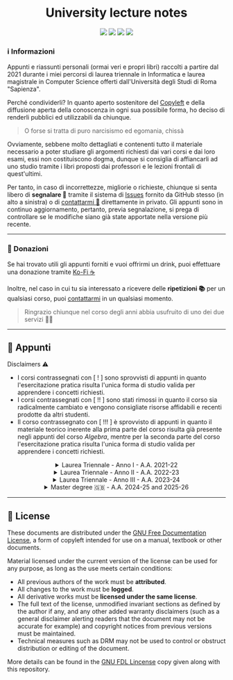 <div align="center">
  <h1 align="center">University lecture notes</h1>
  <a href="https://github.com/Exyss"><img src="https://img.shields.io/badge/GitHub-100000?style=for-the-badge&logo=github&logoColor=white"/></a>
  <a href="https://t.me/Exyss"><img src="https://img.shields.io/badge/Telegram-2CA5E0?style=for-the-badge&logo=telegram&logoColor=white"/></a>
  <a href="https://ko-fi.com/exyss"><img src="https://img.shields.io/badge/Ko--fi-F16061?style=for-the-badge&logo=ko-fi&logoColor=white"/></a>
  <a href="https://www.latex-project.org/"><img src="https://img.shields.io/badge/LaTeX-47A141?style=for-the-badge&logo=LaTeX&logoColor=white"/></a>
</div>

### ℹ️ Informazioni

Appunti e riassunti personali (ormai veri e propri libri) raccolti a partire dal 2021 durante i miei percorsi di laurea triennale in Informatica e laurea magistrale in Computer Science offerti dall'Università degli Studi di Roma "Sapienza".

Perché condividerli? In quanto aperto sostenitore del [Copyleft](https://en.wikipedia.org/wiki/Copyleft) e della diffusione aperta della conoscenza in ogni sua possibile forma, ho deciso di renderli pubblici ed utilizzabili da chiunque.

> O forse si tratta di puro narcisismo ed egomania, chissà

Ovviamente, sebbene molto dettagliati e contenenti tutto il materiale necessario a poter studiare gli argomenti richiesti dai vari corsi e dai loro esami, essi non costituiscono dogma, dunque si consiglia  di affiancarli ad uno studio tramite i libri proposti dai professori e le lezioni frontali di quest'ultimi.

Per tanto, in caso di incorrettezze, migliorie o richieste, chiunque si senta libero di __segnalare 🚩__ tramite il sistema di [Issues](https://github.com/Exyss/university-notes/issues) fornito da GitHub stesso (in alto a sinistra) o di [contattarmi 💬](https://t.me/Exyss) direttamente in privato. Gli appunti sono in continuo aggiornamento, pertanto, previa segnalazione, si prega di controllare se le modifiche siano già state apportate nella versione più recente.

____________

### 📣 Donazioni

Se hai trovato utili gli appunti forniti e vuoi offrirmi un drink, puoi effettuare una donazione tramite [Ko-Fi ☕](https://ko-fi.com/exyss)

Inoltre, nel caso in cui tu sia interessato a ricevere delle __ripetizioni 📚__ per un qualsiasi corso, puoi [contattarmi](https://t.me/Exyss) in un qualsiasi momento.

> Ringrazio chiunque nel corso degli anni abbia usufruito di uno dei due servizi 🏌️‍♂️

__________

## 📖 Appunti

Disclaimers ⚠️
- I corsi contrassegnati con [ ! ] sono sprovvisti di appunti in quanto l'esercitazione pratica risulta l'unica forma di studio valida per apprendere i concetti richiesti.
- I corsi contrassegnati con [ !! ] sono stati rimossi in quanto il corso sia radicalmente cambiato e vengono consigliate risorse affidabili e recenti prodotte da altri studenti.
- Il corso contrassegnato con [ !!! ] è sprovvisto di appunti in quanto il materiale teorico inerente alla prima parte del corso risulta già presente negli appunti del corso *Algebra*, mentre per la seconda parte del corso l'esercitazione pratica risulta l'unica forma di studio valida per apprendere i concetti richiesti.

<div align="center">
<details>
<summary>Laurea Triennale - Anno I - A.A. 2021-22</summary>

| Corso | Status | Aggiornati al |
| ----- | :----: | :-----------: |
| [Calcolo Differenziale](../../raw/main/Bachelor/Primo%20Anno/Calcolo%20Differenziale.pdf) | Completi | 16/03/2025 |
| [Calcolo Integrale](../../raw/main/Bachelor/Primo%20Anno/Calcolo%20Integrale.pdf) | Completi | 16/03/2025 |
| [Metodi Matematici per l'Informatica](../../raw/main/Bachelor/Primo%20Anno/Metodi%20Matematici%20per%20l'Informatica.pdf) | Completi | 16/03/2025 |
| [Introduzione agli Algoritmi](../../raw/main/Bachelor/Primo%20Anno/Introduzione%20agli%20Algoritmi.pdf) | Completi | 16/03/2025 |
| [Progettazione di Sistemi Digitali](../../raw/main/Bachelor/Primo%20Anno/Progettazione%20di%20Sistemi%20Digitali.pdf) | Completi | 16/03/2025 |
| [Architettura degli Elaboratori](../../raw/main/Bachelor/Primo%20Anno/Architettura%20degli%20Elaboratori.pdf) | Completi | 16/03/2025 |
| Fondamenti di Programmazione [ ! ] | - | - |
| [Metodologie di Programmazione](https://github.com/ajhxia/UNI/raw/main/Primo%20Anno/Metodologie%20di%20Programmazione/Teoria/Metodologie_di_Programmazione.pdf) [ !! ]| Scritti da [@ajhxia](https://github.com/ajhxia) | - |
</details>
</div>

<div align="center">
<details>
<summary> Laurea Triennale - Anno II - A.A. 2022-23</summary>

  | Corso | Status | Aggiornati al |
  | ----- | :----: | :-----------: |
  | [Algebra](../../raw/main/Bachelor/Secondo%20Anno/Algebra.pdf) | Completi | 16/03/2025 |
  | [Calcolo delle Probabilità](../../raw/main/Bachelor/Secondo%20Anno/Calcolo%20delle%20Probabilita.pdf) | Completi | 16/03/2025 |
  | [Progettazione di Algoritmi](../../raw/main/Bachelor/Secondo%20Anno/Progettazione%20di%20Algoritmi.pdf) | Completi | 16/03/2025 |
  | [Reti di Elaboratori](../../raw/main/Bachelor/Secondo%20Anno/Reti%20di%20Elaboratori.pdf) | Completi | 16/03/2025 |
  | [Sistemi Operativi I](../../raw/main/Bachelor/Secondo%20Anno/Sistemi%20Operativi%20I.pdf) | Completi | 16/03/2025 |
  | [Sistemi Operativi II](../../raw/main/Bachelor/Secondo%20Anno/Sistemi%20Operativi%20II.pdf) | Completi | 16/03/2025 |
  | [Basi di Dati I](../../raw/main/Bachelor/Secondo%20Anno/Basi%20di%20Dati%20I.pdf) | Completi | 16/03/2025 |
  | [Basi di Dati II](https://github.com/CasuFrost/University_notes/raw/main/Secondo%20Anno/Secondo%20Semestre/Basi%20di%20Dati%202/Latex%20source%20file/Basi%20di%20Dati%20modulo%202.pdf) [ !! ]| Scritti da [@CasuFrost](https://github.com/CasuFrost) | - |
  | [Basi di Dati II - Progetti svolti](../../blob/main/Bachelor/Secondo%20Anno/Progetti%20BD2/README.md) | Completi | 09/10/2024 |
</details>
</div>

<div align="center">
<details>
<summary>Laurea Triennale - Anno III - A.A. 2023-24</summary>

| Corso | Status | Aggiornati al |
| ----- | :----: | :-----------: |
| [Automi, Calcolabilità e Complessità](../../raw/main/Bachelor/Terzo%20Anno/Automi%2C%20Calcolabilita%20e%20Complessita.pdf) | Completi | 16/03/2025 |
| [Ingegneria del Software](https://raw.githubusercontent.com/CuriousCI/software-engineering/refs/heads/main/software-engineering.pdf) [ !! ]| Scritti da [@CuriousCI](https://github.com/CuriousCI) | - |
| [Linguaggi di Programmazione](../../raw/main/Bachelor/Terzo%20Anno/Linguaggi%20di%20Programmazione.pdf) | Completi | 16/03/2025 |
| [Programmazione di Sistemi Multicore](https://raw.githubusercontent.com/CasuFrost/University_notes/refs/heads/main/Terzo%20Anno/Programmazione%20di%20Sistemi%20Multicore/letexSrcFile/Programmazione%20di%20Sistemi%20Multicore.pdf) [ !! ]| Scritti da [@CasuFrost](https://github.com/CasuFrost) | - |
| [Cybersecurity](../../raw/main/Bachelor/Terzo%20Anno/Cybersecurity.pdf) 🇬🇧​ | Completed  | 16/03/2025 |
| [Optimization](../../raw/main/Bachelor/Terzo%20Anno/Optimization.pdf) 🇬🇧​ | Completed | 16/03/2025 |
| Discrete Mathematics 🇬🇧​ [ !!! ] | - | - |
</details>
</div>


<div align="center">
<details>
<summary>Master degree 🇬🇧​ - A.A. 2024-25 and 2025-26</summary>

| Course | Status | Last update |
| ----- | :----: | :-----------: |
| [Advanced Algorithms](../../raw/main/Master/Advanced%20Algorithms.pdf) | W.I.P. | 22/03/2025 |
| Autonomous Networking | - | - |
| [Computational Complexity](../../raw/main/Master/Computational%20Complexity.pdf) | Completed | 17/02/2025 |
| Computer Network Performance| - | - |
| Cryptography | - | - |
| Deep Learning and Applied Artificial Intelligence | - | - |
| Games and Equilibria | - | - |
| [Graph Theory](../../raw/main/Master/Graph%20Theory.pdf) | W.I.P. | 22/03/2025 |
| Internet of Things | - | - |
| Introduction to Quantum Computing | - | - |
| [Machine Learning](../../raw/main/Master/Machine%20Learning.pdf) | Completed | 10/03/2025 |
| [Mathematical Logic for Computer Science](../../raw/main/Master/Mathematical%20Logic%20for%20Computer%20Science.pdf) | W.I.P. | 16/03/2025 |
| Models of Computation [ !! ] | - | - |
| [Network Algorithms](https://raw.githubusercontent.com/aflaag-notes/network-algs/main/src/Network%20Algorithms.pdf) | Written by [@aflaag](https://github.com/aflaag) | - |
</details>
</div>

________

## 📝 License
These documents are distributed under the [GNU Free Documentation License](https://www.gnu.org/licenses/#FDL), a form of copyleft intended for use on a manual, textbook or other documents.

Material licensed under the current version of the license can be used for any purpose, as long as the use meets certain conditions:
- All previous authors of the work must be __attributed__.
- All changes to the work must be __logged__.
- All derivative works must be __licensed under the same license__.
- The full text of the license, unmodified invariant sections as defined by the author if any, and any other added warranty disclaimers (such as a general disclaimer alerting readers that the document may not be accurate for example) and copyright notices from previous versions must be maintained.
- Technical measures such as DRM may not be used to control or obstruct distribution or editing of the document.

More details can be found in the [GNU FDL Lincense](./LICENSE) copy given along with this repository.
